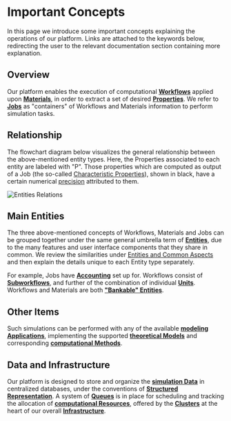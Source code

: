 # Important Concepts

In this page we introduce some important concepts explaining the operations of our platform. Links are attached to the keywords below, redirecting the user to the relevant documentation section containing more explanation.

## Overview

Our platform enables the execution of computational **[Workflows](../workflows/overview.md)** applied upon **[Materials](../materials/overview.md)**, in order to extract a set of desired **[Properties](../properties/overview.md)**. We refer to **[Jobs](../jobs/overview.md)** as "containers" of Workflows and Materials information to perform simulation tasks.

## Relationship

The flowchart diagram below visualizes the general relationship between the above-mentioned entity types. Here, the Properties associated to each entity are labeled with "P". Those properties which are computed as output of a Job (the so-called [Characteristic Properties](../properties/classification/general.md)), shown in black, have a certain numerical [precision](../methods/data.md) attributed to them.

![Entities Relations](/images/entities-relations.png "Entities Relations")

## Main Entities

The three above-mentioned concepts of Workflows, Materials and Jobs can be grouped together under the same general umbrella term of **[Entities](../entities-general/overview.md)**, due to the many features and user interface components that they share in common. We review the similarities under [Entities and Common Aspects](../entities-general/overview.md) and then explain the details unique to each Entity type separately. 

For example, Jobs have **[Accounting](../accounts/overview.md)** set up for. Workflows consist of **[Subworkflows](../workflows/data/subworkflows.md)**, and further of the combination of individual **[Units](../workflows/data/units.md)**. Workflows and Materials are both **["Bankable" Entities](../entities-general/bank.md)**.

## Other Items

Such simulations can be performed with any of the available **[modeling Applications](../software/applications.md)**, implementing the supported **[theoretical Models](../models/overview.md)** and corresponding **[computational Methods](../methods/overview.md)**.

## Data and Infrastructure

Our platform is designed to store and organize the **[simulation Data](../data/classification.md)** in centralized databases, under the conventions of **[Structured Representation](../data-structured/convention.md)**. A system of **[Queues](../infrastructure/resource/queues.md)** is in place for scheduling and tracking the allocation of **[computational Resources](../infrastructure/resource/overview.md)**, offered by the **[Clusters](../infrastructure/clusters/overview.md)** at the heart of our overall **[Infrastructure](../infrastructure/overview.md)**.
